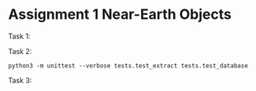# Assignment 1 Near-Earth Objects
Task 1:


Task 2: 
```
python3 -m unittest --verbose tests.test_extract tests.test_database
```

Task 3: